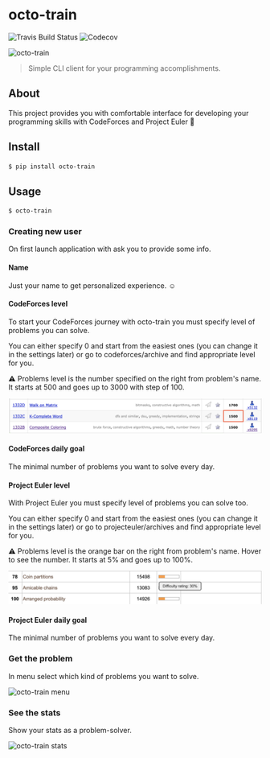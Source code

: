 # octo-train

![Travis Build Status]()
![Codecov]()

![octo-train](art/octo_train_present.gif)

> Simple CLI client for your programming accomplishments.

## About

This project provides you with comfortable interface for developing your programming skills with CodeForces and Project Euler 🎉

## Install

```bash
$ pip install octo-train
```

## Usage

```bash
$ octo-train
```

### Creating new user

On first launch application with ask you to provide some info.

#### Name

Just your name to get personalized experience. ☺️

#### CodeForces level

To start your CodeForces journey with octo-train you must specify level of problems you can solve.

You can either specify 0 and start from the easiest ones (you can change it in the settings later) or go to codeforces/archive and find appropriate level for you.


⚠️ Problems level is the number specified on the right from problem's name. It starts at 500 and goes up to 3000 with step of 100.

![problems level](art/cf_problem_level.png)

#### CodeForces daily goal

The minimal number of problems you want to solve every day.

#### Project Euler level

With Project Euler you must specify level of problems you can solve too.

You can either specify 0 and start from the easiest ones (you can change it in the settings later) or go to projecteuler/archives and find appropriate level for you.


⚠️ Problems level is the orange bar on the right from problem's name. Hover to see the number. It starts at 5% and goes up to 100%.

![problems level](art/pe_problem_level.png)

#### Project Euler daily goal

The minimal number of problems you want to solve every day.

### Get the problem

In menu select which kind of problems you want to solve.

![octo-train menu]()

### See the stats

Show your stats as a problem-solver.

![octo-train stats]()